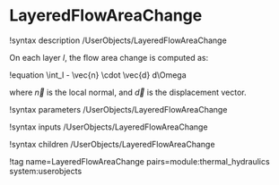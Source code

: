 # LayeredFlowAreaChange

!syntax description /UserObjects/LayeredFlowAreaChange

On each layer $l$, the flow area change is computed as:

!equation
\int_l - \vec{n} \cdot \vec{d} d\Omega

where $\vec{n}$ is the local normal, and $\vec{d}$ is the displacement vector.

!syntax parameters /UserObjects/LayeredFlowAreaChange

!syntax inputs /UserObjects/LayeredFlowAreaChange

!syntax children /UserObjects/LayeredFlowAreaChange

!tag name=LayeredFlowAreaChange pairs=module:thermal_hydraulics system:userobjects
